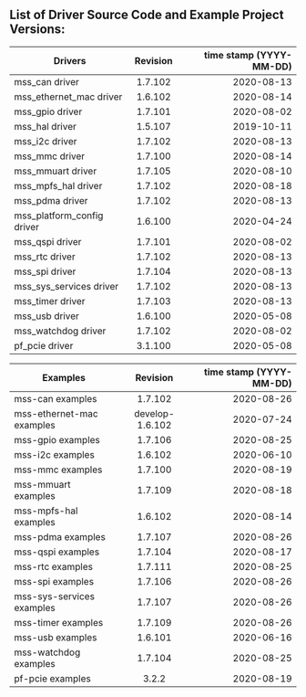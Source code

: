 ## List of Driver Source Code and Example Project Versions:



| Drivers | Revision | time stamp (YYYY-MM-DD) |
|----------|:-------------------:|------:|
| mss_can driver | 1.7.102 | 2020-08-13 | 
| mss_ethernet_mac driver | 1.6.102 | 2020-08-14 | 
| mss_gpio driver | 1.7.101 | 2020-08-02 | 
| mss_hal driver | 1.5.107 | 2019-10-11 |
| mss_i2c driver | 1.7.102 | 2020-08-13 | 
| mss_mmc driver | 1.7.100 | 2020-08-14 | 
| mss_mmuart driver | 1.7.105 | 2020-08-10 | 
| mss_mpfs_hal driver | 1.7.102 | 2020-08-18 | 
| mss_pdma driver | 1.7.102 | 2020-08-13 | 
| mss_platform_config driver | 1.6.100 | 2020-04-24 |
| mss_qspi driver | 1.7.101 | 2020-08-02 | 
| mss_rtc driver | 1.7.102 | 2020-08-13 | 
| mss_spi driver | 1.7.104 | 2020-08-13 | 
| mss_sys_services driver | 1.7.102 | 2020-08-13 | 
| mss_timer driver | 1.7.103 | 2020-08-13 | 
| mss_usb driver | 1.6.100 | 2020-05-08 |
| mss_watchdog driver | 1.7.102 | 2020-08-02 | 
| pf_pcie driver | 3.1.100 | 2020-05-08 |

| Examples | Revision | time stamp (YYYY-MM-DD) |
|----------|:-------------:|------:|
| mss-can examples | 1.7.102 | 2020-08-26 | 
| mss-ethernet-mac examples | develop-1.6.102 | 2020-07-24 | 
| mss-gpio examples | 1.7.106 | 2020-08-25 | 
| mss-i2c examples | 1.6.102 | 2020-06-10 | 
| mss-mmc examples | 1.7.100 | 2020-08-19 | 
| mss-mmuart examples | 1.7.109 | 2020-08-18 | 
| mss-mpfs-hal examples | 1.6.102 | 2020-08-14 | 
| mss-pdma examples | 1.7.107 | 2020-08-26 | 
| mss-qspi examples | 1.7.104 | 2020-08-17 | 
| mss-rtc examples | 1.7.111 | 2020-08-25 | 
| mss-spi examples | 1.7.106 | 2020-08-26 | 
| mss-sys-services examples | 1.7.107 | 2020-08-26 | 
| mss-timer examples | 1.7.109 | 2020-08-26 | 
| mss-usb examples | 1.6.101 | 2020-06-16 | 
| mss-watchdog examples | 1.7.104 | 2020-08-25 | 
| pf-pcie examples | 3.2.2 | 2020-08-19 | 

